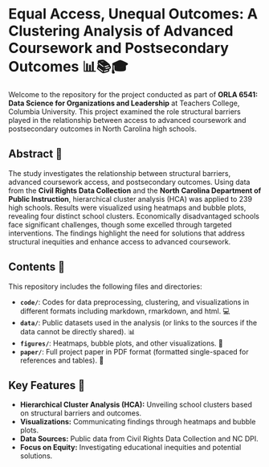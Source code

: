 # **Equal Access, Unequal Outcomes: A Clustering Analysis of Advanced Coursework and Postsecondary Outcomes** 📊📚🎓

Welcome to the repository for the project conducted as part of **ORLA 6541: Data Science for Organizations and Leadership** at Teachers College, Columbia University. This project examined the role structural barriers played in the relationship between access to advanced coursework and postsecondary outcomes in North Carolina high schools. 

## **Abstract** 📝
The study investigates the relationship between structural barriers, advanced coursework access, and postsecondary outcomes. Using data from the **Civil Rights Data Collection** and the **North Carolina Department of Public Instruction**, hierarchical cluster analysis (HCA) was applied to 239 high schools. Results were visualized using heatmaps and bubble plots, revealing four distinct school clusters. Economically disadvantaged schools face significant challenges, though some excelled through targeted interventions. The findings highlight the need for solutions that address structural inequities and enhance access to advanced coursework.

## **Contents** 📂
This repository includes the following files and directories:

- **`code/`**: Codes for data preprocessing, clustering, and visualizations in different formats including markdown, rmarkdown, and html. 💻 
- **`data/`**: Public datasets used in the analysis (or links to the sources if the data cannot be directly shared). 📊 
- **`figures/`**: Heatmaps, bubble plots, and other visualizations. 📸 
- **`paper/`**: Full project paper in PDF format (formatted single-spaced for references and tables). 📝 

## **Key Features** 🚀
- **Hierarchical Cluster Analysis (HCA):** Unveiling school clusters based on structural barriers and outcomes.
- **Visualizations:** Communicating findings through heatmaps and bubble plots.
- **Data Sources:** Public data from Civil Rights Data Collection and NC DPI.
- **Focus on Equity:** Investigating educational inequities and potential solutions.

